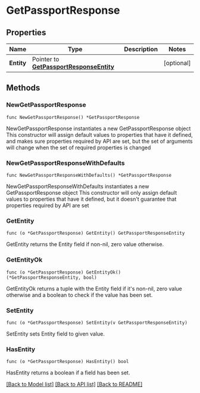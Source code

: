 # GetPassportResponse

## Properties

Name | Type | Description | Notes
------------ | ------------- | ------------- | -------------
**Entity** | Pointer to [**GetPassportResponseEntity**](GetPassportResponseEntity.md) |  | [optional] 

## Methods

### NewGetPassportResponse

`func NewGetPassportResponse() *GetPassportResponse`

NewGetPassportResponse instantiates a new GetPassportResponse object
This constructor will assign default values to properties that have it defined,
and makes sure properties required by API are set, but the set of arguments
will change when the set of required properties is changed

### NewGetPassportResponseWithDefaults

`func NewGetPassportResponseWithDefaults() *GetPassportResponse`

NewGetPassportResponseWithDefaults instantiates a new GetPassportResponse object
This constructor will only assign default values to properties that have it defined,
but it doesn't guarantee that properties required by API are set

### GetEntity

`func (o *GetPassportResponse) GetEntity() GetPassportResponseEntity`

GetEntity returns the Entity field if non-nil, zero value otherwise.

### GetEntityOk

`func (o *GetPassportResponse) GetEntityOk() (*GetPassportResponseEntity, bool)`

GetEntityOk returns a tuple with the Entity field if it's non-nil, zero value otherwise
and a boolean to check if the value has been set.

### SetEntity

`func (o *GetPassportResponse) SetEntity(v GetPassportResponseEntity)`

SetEntity sets Entity field to given value.

### HasEntity

`func (o *GetPassportResponse) HasEntity() bool`

HasEntity returns a boolean if a field has been set.


[[Back to Model list]](../README.md#documentation-for-models) [[Back to API list]](../README.md#documentation-for-api-endpoints) [[Back to README]](../README.md)


